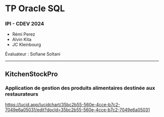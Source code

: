 # TP Oracle SQL

### IPI - CDEV 2024

- Rémi Perez
- Alvin Kita
- JC Kleinbourg

Évaluateur : Sofiane Soltani

---

## KitchenStockPro
 
### Application de gestion des produits alimentaires destinée aux restaurateurs

https://lucid.app/lucidchart/35bc2b55-560e-4cce-b7c2-7049e6a05031/edit?docId=35bc2b55-560e-4cce-b7c2-7049e6a05031
